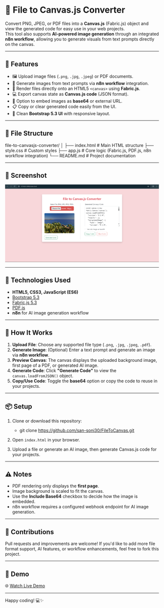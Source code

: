 # 🎨 File to Canvas.js Converter

Convert PNG, JPEG, or PDF files into a **Canvas.js** (Fabric.js) object and view the generated code for easy use in your web projects.  
This tool also supports **AI-powered image generation** through an integrated **n8n workflow**, allowing you to generate visuals from text prompts directly on the canvas.

---

## 🚀 Features

- 🖼 Upload image files (`.png`, `.jpg`, `.jpeg`) or PDF documents.  
- 🤖 Generate images from text prompts via **n8n workflow** integration.  
- 📄 Render files directly onto an HTML5 `<canvas>` using **Fabric.js**.  
- 💻 Export canvas state as **Canvas.js code** (JSON format).  
- 🔗 Option to embed images as **base64** or external URL.  
- 📋 Copy or clear generated code easily from the UI.  
- 🧼 Clean **Bootstrap 5.3 UI** with responsive layout.  

---

## 📂 File Structure


file-to-canvasjs-converter/
│
├── index.html          # Main HTML structure
├── style.css           # Custom styles
├── app.js              # Core logic (Fabric.js, PDF.js, n8n workflow integration)
└── README.md           # Project documentation


---

## 📸 Screenshot

![Preview](preview.png)

---

## 🧰 Technologies Used

- **HTML5, CSS3, JavaScript (ES6)**  
- [Bootstrap 5.3](https://getbootstrap.com/)  
- [Fabric.js 5.3](http://fabricjs.com/)  
- [PDF.js](https://mozilla.github.io/pdf.js/)  
- **n8n** for AI image generation workflow  

---

## 🔧 How It Works

1. **Upload File**: Choose any supported file type (`.png`, `.jpg`, `.jpeg`, `.pdf`).  
2. **Generate Image**: (Optional) Enter a text prompt and generate an image via **n8n workflow**.  
3. **Preview Canvas**: The canvas displays the uploaded background image, first page of a PDF, or generated AI image.  
4. **Generate Code**: Click **"Generate Code"** to view the `canvas.loadFromJSON()` object.  
5. **Copy/Use Code**: Toggle the **base64** option or copy the code to reuse in your projects.  

---

## 📦 Setup

1. Clone or download this repository:  
   - git clone https://github.com/san-soni30/FileToCanvas.git


2. Open `index.html` in your browser.
3. Upload a file or generate an AI image, then generate Canvas.js code for your projects.

---

## ⚠️ Notes

* PDF rendering only displays the **first page**.
* Image background is scaled to fit the canvas.
* Use the **Include Base64** checkbox to decide how the image is embedded.
* n8n workflow requires a configured webhook endpoint for AI image generation.

---

## 🙌 Contributions

Pull requests and improvements are welcome! If you'd like to add more file format support, AI features, or workflow enhancements, feel free to fork this project.

---

## 🎥 Demo

🌐 [Watch Live Demo](https://youtu.be/7ngcZvR5Jd8)

---

Happy coding! 💻✨